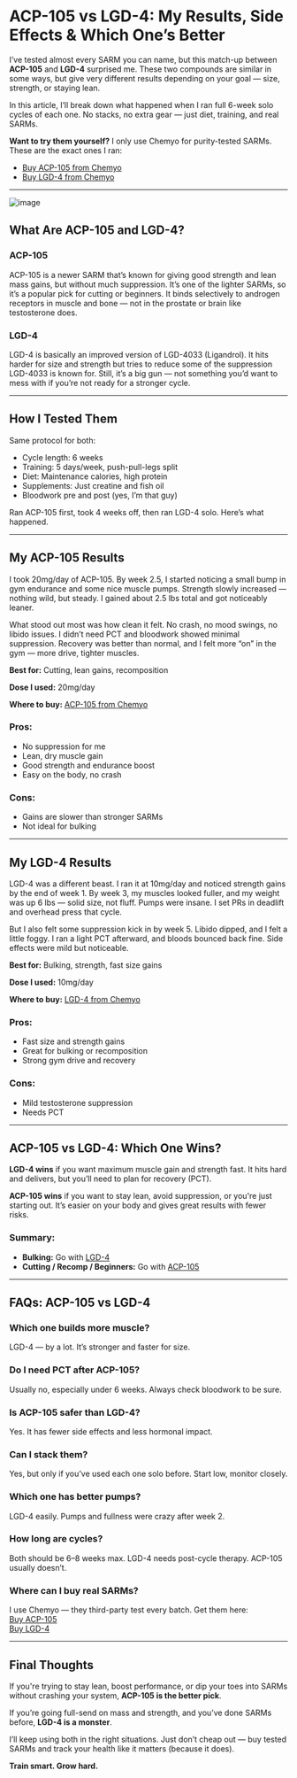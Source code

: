 <h1>ACP-105 vs LGD-4: My Results, Side Effects & Which One’s Better</h1>

<p>I’ve tested almost every SARM you can name, but this match-up between <strong>ACP-105</strong> and <strong>LGD-4</strong> surprised me. These two compounds are similar in some ways, but give very different results depending on your goal — size, strength, or staying lean.</p>

<p>In this article, I’ll break down what happened when I ran full 6-week solo cycles of each one. No stacks, no extra gear — just diet, training, and real SARMs.</p>

<p><strong>Want to try them yourself?</strong> I only use Chemyo for purity-tested SARMs. These are the exact ones I ran:</p>

<ul>
  <li><a href="https://www.chemyo.com/product/acp-105-solution/?campaign=github&ref=166" target="_blank" rel="nofollow">Buy ACP-105 from Chemyo</a></li>
  <li><a href="https://www.chemyo.com/lgd4/?campaign=github&ref=166" target="_blank" rel="nofollow">Buy LGD-4 from Chemyo</a></li>
</ul>

<hr>

![image](https://github.com/user-attachments/assets/fdfc2931-05d6-4167-b09f-7555463722ec)

<h2>What Are ACP-105 and LGD-4?</h2>

<h3>ACP-105</h3>
<p>ACP-105 is a newer SARM that’s known for giving good strength and lean mass gains, but without much suppression. It’s one of the lighter SARMs, so it’s a popular pick for cutting or beginners. It binds selectively to androgen receptors in muscle and bone — not in the prostate or brain like testosterone does.</p>

<h3>LGD-4</h3>
<p>LGD-4 is basically an improved version of LGD-4033 (Ligandrol). It hits harder for size and strength but tries to reduce some of the suppression LGD-4033 is known for. Still, it’s a big gun — not something you’d want to mess with if you’re not ready for a stronger cycle.</p>

<hr>

<h2>How I Tested Them</h2>

<p>Same protocol for both:</p>
<ul>
  <li>Cycle length: 6 weeks</li>
  <li>Training: 5 days/week, push-pull-legs split</li>
  <li>Diet: Maintenance calories, high protein</li>
  <li>Supplements: Just creatine and fish oil</li>
  <li>Bloodwork pre and post (yes, I’m that guy)</li>
</ul>

<p>Ran ACP-105 first, took 4 weeks off, then ran LGD-4 solo. Here’s what happened.</p>

<hr>

<h2>My ACP-105 Results</h2>

<p>I took 20mg/day of ACP-105. By week 2.5, I started noticing a small bump in gym endurance and some nice muscle pumps. Strength slowly increased — nothing wild, but steady. I gained about 2.5 lbs total and got noticeably leaner.</p>

<p>What stood out most was how clean it felt. No crash, no mood swings, no libido issues. I didn’t need PCT and bloodwork showed minimal suppression. Recovery was better than normal, and I felt more “on” in the gym — more drive, tighter muscles.</p>

<p><strong>Best for:</strong> Cutting, lean gains, recomposition</p>

<p><strong>Dose I used:</strong> 20mg/day</p>

<p><strong>Where to buy:</strong> <a href="https://www.chemyo.com/product/acp-105-solution/?campaign=github&ref=166" target="_blank" rel="nofollow">ACP-105 from Chemyo</a></p>

<h3>Pros:</h3>
<ul>
  <li>No suppression for me</li>
  <li>Lean, dry muscle gain</li>
  <li>Good strength and endurance boost</li>
  <li>Easy on the body, no crash</li>
</ul>

<h3>Cons:</h3>
<ul>
  <li>Gains are slower than stronger SARMs</li>
  <li>Not ideal for bulking</li>
</ul>

<hr>

<h2>My LGD-4 Results</h2>

<p>LGD-4 was a different beast. I ran it at 10mg/day and noticed strength gains by the end of week 1. By week 3, my muscles looked fuller, and my weight was up 6 lbs — solid size, not fluff. Pumps were insane. I set PRs in deadlift and overhead press that cycle.</p>

<p>But I also felt some suppression kick in by week 5. Libido dipped, and I felt a little foggy. I ran a light PCT afterward, and bloods bounced back fine. Side effects were mild but noticeable.</p>

<p><strong>Best for:</strong> Bulking, strength, fast size gains</p>

<p><strong>Dose I used:</strong> 10mg/day</p>

<p><strong>Where to buy:</strong> <a href="https://www.chemyo.com/lgd4/?campaign=github&ref=166" target="_blank" rel="nofollow">LGD-4 from Chemyo</a></p>

<h3>Pros:</h3>
<ul>
  <li>Fast size and strength gains</li>
  <li>Great for bulking or recomposition</li>
  <li>Strong gym drive and recovery</li>
</ul>

<h3>Cons:</h3>
<ul>
  <li>Mild testosterone suppression</li>
  <li>Needs PCT</li>
</ul>

<hr>

<h2>ACP-105 vs LGD-4: Which One Wins?</h2>

<p><strong>LGD-4 wins</strong> if you want maximum muscle gain and strength fast. It hits hard and delivers, but you’ll need to plan for recovery (PCT).</p>

<p><strong>ACP-105 wins</strong> if you want to stay lean, avoid suppression, or you're just starting out. It’s easier on your body and gives great results with fewer risks.</p>

<h3>Summary:</h3>
<ul>
  <li><strong>Bulking:</strong> Go with <a href="https://www.chemyo.com/lgd4/?campaign=github&ref=166" target="_blank" rel="nofollow">LGD-4</a></li>
  <li><strong>Cutting / Recomp / Beginners:</strong> Go with <a href="https://www.chemyo.com/product/acp-105-solution/?campaign=github&ref=166" target="_blank" rel="nofollow">ACP-105</a></li>
</ul>

<hr>

<h2>FAQs: ACP-105 vs LGD-4</h2>

<h3>Which one builds more muscle?</h3>
<p>LGD-4 — by a lot. It’s stronger and faster for size.</p>

<h3>Do I need PCT after ACP-105?</h3>
<p>Usually no, especially under 6 weeks. Always check bloodwork to be sure.</p>

<h3>Is ACP-105 safer than LGD-4?</h3>
<p>Yes. It has fewer side effects and less hormonal impact.</p>

<h3>Can I stack them?</h3>
<p>Yes, but only if you’ve used each one solo before. Start low, monitor closely.</p>

<h3>Which one has better pumps?</h3>
<p>LGD-4 easily. Pumps and fullness were crazy after week 2.</p>

<h3>How long are cycles?</h3>
<p>Both should be 6–8 weeks max. LGD-4 needs post-cycle therapy. ACP-105 usually doesn’t.</p>

<h3>Where can I buy real SARMs?</h3>
<p>I use Chemyo — they third-party test every batch. Get them here:<br>
<a href="https://www.chemyo.com/product/acp-105-solution/?campaign=github&ref=166" target="_blank" rel="nofollow">Buy ACP-105</a><br>
<a href="https://www.chemyo.com/lgd4/?campaign=github&ref=166" target="_blank" rel="nofollow">Buy LGD-4</a></p>

<hr>

<h2>Final Thoughts</h2>

<p>If you're trying to stay lean, boost performance, or dip your toes into SARMs without crashing your system, <strong>ACP-105 is the better pick</strong>.</p>

<p>If you’re going full-send on mass and strength, and you’ve done SARMs before, <strong>LGD-4 is a monster</strong>.</p>

<p>I’ll keep using both in the right situations. Just don’t cheap out — buy tested SARMs and track your health like it matters (because it does).</p>

<p><strong>Train smart. Grow hard.</strong></p>
